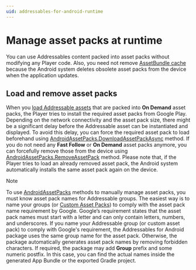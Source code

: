 ```yaml
---
uid: addressables-for-android-runtime
---
```


# Manage asset packs at runtime


You can use Addressables content packed into asset packs without modifying any Player code. Also, you need not remove [AssetBundle cache](https://docs.unity3d.com/Packages/com.unity.addressables@1.21/manual/remote-content-assetbundle-cache.html) because the Android system deletes obsolete asset packs from the device when the application updates.


## Load and remove asset packs


When you [load Addressable assets](https://docs.unity3d.com/Packages/com.unity.addressables@1.21/manual/load-assets.html) that are packed into **On Demand** asset packs, the Player tries to install the required asset packs from Google Play. Depending on the network connectivity and the asset pack size, there might be a significant delay before the Addressable asset can be instantiated and displayed. To avoid this delay, you can force the required asset pack to load beforehand using [AndroidAssetPacks.DownloadAssetPackAsync](https://docs.unity3d.com/ScriptReference/Android.AndroidAssetPacks.DownloadAssetPackAsync.html) method. If you do not need any **Fast Follow** or **On Demand** asset packs anymore, you can forcefully remove those from the device using [AndroidAssetPacks.RemoveAssetPack](https://docs.unity3d.com/ScriptReference/Android.AndroidAssetPacks.RemoveAssetPack.html) method. Please note that, if the Player tries to load an already removed asset pack, the Android system automatically installs the same asset pack again on the device.


>[!Note]
> To use [AndroidAssetPacks](https://docs.unity3d.com/ScriptReference/Android.AndroidAssetPacks.html) methods to manually manage asset packs, you must know asset pack names for Addressable groups. The easiest way is to name your groups (or [Custom Asset Packs](custom-asset-packs-settings.md)) to comply with the asset pack name requirement by Google. Google’s requirement states that the asset pack names must start with a letter and can only contain letters, numbers, and underscores. If you name your Addressable group (or custom asset pack) to comply with Google's requirement, the Addressables for Android  package uses the same group name for the asset pack. Otherwise, the package automatically generates asset pack names by removing forbidden characters. If required, the package may add **Group** prefix and some numeric postfix. In this case, you can find the actual names inside the generated App Bundle or the exported Gradle project.

